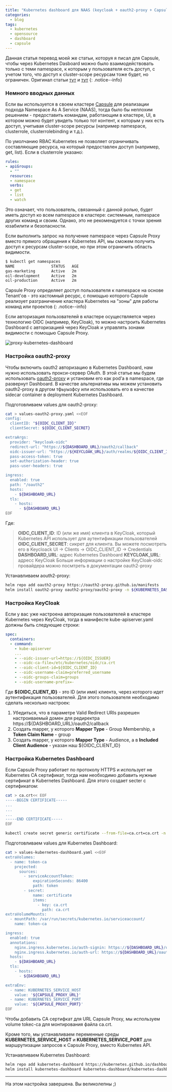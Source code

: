 ```yaml
---
title: "Kubernetes dashboard для NAAS (keycloak + oauth2-proxy + Capsule)"
categories:
  - blog
tags:
  - kubernetes
  - opensource
  - dashboard
  - capsule
---
```


Данная статья перевод моей же статьи, которуя я писал для Capsule, чтобы через Kubernetes Dasboard можно было взаимодействовать только с теми namespace, к которым у пользователя есть доступ, с учетом того, что доступ к cluster-scope ресурсам тоже будет, но ограничен.
Оригинал статьи [тут](https://capsule.clastix.io/docs/guides/kubernetes-dashboard) и [тут](https://github.com/clastix/capsule/blob/master/docs/content/guides/kubernetes-dashboard.md)
{: .notice--info}

### Немного вводных данных

Если вы используется в своем кластере [Capsule](https://capsule.clastix.io) для реализации подхода Namespace As A Service (NAAS), тогда было бы неплохим решением - предоставить командам, работающим в кластере, UI, в котором можно будет увидеть только тот контент, к которым у них есть доступ, учитывая cluster-scope ресурсы (например namespace, clusterrole, clusterrolebinding и т.д.). 

По умолчанию RBAC Kubernetes не позволяет ограничивать составляющие ресурса, на который предоставлен доступ (например, get, list). Если в clusterrole указано:
```yaml
rules:
- apiGroups:
  - ""
  resources:
  - namespace
  verbs:
  - get
  - list
  - watch
```
Это означает, что пользователь, связанный с данной ролью, будет иметь доступ ко всем namespace в кластере: системным, namespace других команд и своим. Однако, это не рекомендуется с точки зрения юзабилити и безопасности.

Если выполнить запрос на получение namespace через Capsule Proxy вместо прямого обращения к Kubernetes API, мы сможем получить доступ к ресурсам cluster-scope, но при этом ограничить область видимости.

```bash
$ kubectl get namespaces
NAME                STATUS   AGE
gas-marketing       Active   2m
oil-development     Active   2m
oil-production      Active   2m
```

Capsule Proxy определяет доступ пользователя к namespace на основе Tenant'ов - это кастомный ресурс, с помощью которого Capsule реализует разграничение кластера Kubernetes на "зоны" для работы команд или проектов
{: .notice--info}

Если авторизация пользователей в кластере осуществляется через технологию OIDC (например, KeyCloak), то можно настроить Kubernetes Dashboard с авторизацией через KeyCloak и управлять зонами видимости с помощью Capsule Proxy.

![proxy-kubernetes-dashboard](https://raw.githubusercontent.com/zvlb/zvlb.github.io/master/_posts/assets/images/proxy-kubernetes-dashboard.png)

### Настройка oauth2-proxy

Чтобы включить oauth2 авторизацию в Kubernetes Dashboard, нам нужно использовать прокси-сервер OAuth. В этой статье мы будем использовать [oauth2-proxy](https://oauth2-proxy.github.io/oauth2-proxy/) и установим его как pod’а в namespace, где развернут Dashboard. В качестве альтернативы мы можем установить oauth2-proxy в другом тфьуызфсу или использовать его в качестве sidecar container в deployment Kubernetes Dashboard.

Подготовливаем values для oauth2-proxy:
```bash
cat > values-oauth2-proxy.yaml <<EOF
config:
  clientID: "${OIDC_CLIENT_ID}"
  clientSecret: ${OIDC_CLIENT_SECRET}

extraArgs:
  provider: "keycloak-oidc"
  redirect-url: "https://${DASHBOARD_URL}/oauth2/callback"
  oidc-issuer-url: "https://${KEYCLOAK_URL}/auth/realms/${OIDC_CLIENT_ID}"
  pass-access-token: true
  set-authorization-header: true
  pass-user-headers: true

ingress:
  enabled: true
  path: "/oauth2"
  hosts:
    - ${DASHBOARD_URL}
  tls:
    - hosts:
      - ${DASHBOARD_URL}
EOF
```
Где:
> **OIDC_CLIENT_ID**: ID (или же имя) клиента в KeyCloak, который Kubernetes API использует для аутентификации пользователей
> **OIDC_CLIENT_SECRET**: сикрет для клиента. Вы можете посмотреть его в Keycloack UI -> Clients -> OIDC_CLIENT_ID -> Credentials
> **DASHBOARD_URL**: адрес Kubernetes Dashboard
> **KEYCLOAK_URL**: адресс KeyCloak
Больше информации о настройке KeyCloak-oidc провайдера можно посмтреть в документации oauth2-proxy

Устанавливаем aouth2-proxy:
```bash
helm repo add oauth2-proxy https://oauth2-proxy.github.io/manifests
helm install oauth2-proxy oauth2-proxy/oauth2-proxy -n ${KUBERNETES_DASHBOARD_NAMESPACE} -f values-oauth2-proxy.yaml
```

### Настройка KeyCloak

Если у вас уже настроена авторизация пользователей в кластере Kubernetes через KeyCloak, тогда в манифесте kube-apiserver.yaml должны быть следующие строки:
```yaml
spec:
  containers:
  - command:
    - kube-apiserver
    ...
    - --oidc-issuer-url=https://${OIDC_ISSUER}
    - --oidc-ca-file=/etc/kubernetes/oidc/ca.crt
    - --oidc-client-id=${OIDC_CLIENT_ID}
    - --oidc-username-claim=preferred_username
    - --oidc-groups-claim=groups
    - --oidc-username-prefix=-
```

Где **${OIDC_CLIENT_ID}** - это ID (или имя) клиента, через которого идет аутентификация пользователей. Для этого пользователя необходимо сделать несколько настроек:

1. Убедиться, что в параметре Valid Redirect URIs разрешен настроиваемый домен для редиректра https://${DASHBOARD_URL}/oauth2/callback
2. Создать mapper, у которого **Mapper Type** - Group Membership, а **Token Claim Name** - group
3. Создать mapper, у которого **Mapper Type** - Audience, а в **Included Client Audience** - указан наш ${OIDC_CLIENT_ID}

### Настройка Kubernetes Dashboard

Если Capsule Proxy работает по протоколу HTTPS и использует не Kubernetes CA сертификат, тогда нам необходимо добавить нужные сертификат в Kubernetes Dashboard.
Для этого создает secter с сертификатом:
```bash
cat > ca.crt<< EOF
-----BEGIN CERTIFICATE-----
...
...
...
-----END CERTIFICATE-----
EOF

kubectl create secret generic certificate --from-file=ca.crt=ca.crt -n ${KUBERNETES_DASHBOARD_NAMESPACE}
```

Подготовливаем values для Kubernetes Dashboard:
```bash
cat > values-kubernetes-dashboard.yaml <<EOF
extraVolumes:
  - name: token-ca
    projected:
      sources:
        - serviceAccountToken:
            expirationSeconds: 86400
            path: token
        - secret:
            name: certificate
            items:
              - key: ca.crt
                path: ca.crt
extraVolumeMounts:
  - mountPath: /var/run/secrets/kubernetes.io/serviceaccount/
    name: token-ca

ingress:
  enabled: true
  annotations:
    nginx.ingress.kubernetes.io/auth-signin: https://${DASHBOARD_URL}/oauth2/start?rd=$escaped_request_uri
    nginx.ingress.kubernetes.io/auth-url: https://${DASHBOARD_URL}/oauth2/auth
  hosts:
    - ${DASHBOARD_URL}
  tls:
    - hosts:
      - ${DASHBOARD_URL}

extraEnv:
  - name: KUBERNETES_SERVICE_HOST
    value: '${CAPSULE_PROXY_URL}'
  - name: KUBERNETES_SERVICE_PORT
    value: '${CAPSULE_PROXY_PORT}'
EOF
```
Чтобы добавить CA сертифкат для URL Capsule Proxy, мы используем volume tokec-ca для монтирования файла ca.crt. 

Кроме того, мы устанавливаем переменные среды **KUBERNETES_SERVICE_HOST** и **KUBERNETES_SERVICE_PORT** для маршрутизации запросов к Capsule Proxy, вместо Kubernetes API.

Устанавливаем Kubernetes Dashboard:
```bash
helm repo add kubernetes-dashboard https://kubernetes.github.io/dashboard/
helm install kubernetes-dashboard kubernetes-dashboard/kubernetes-dashboard -n ${KUBERNETES_DASHBOARD_NAMESPACE} -f values-kubernetes-dashboard.yaml
```

---
На этом настройка завершена. Вы великолепны ;)
